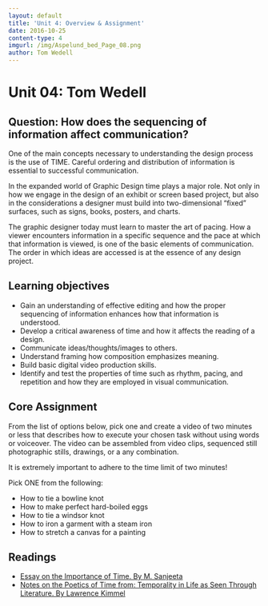 ```yaml
---
layout: default
title: 'Unit 4: Overview & Assignment'
date: 2016-10-25
content-type: 4
imgurl: /img/Aspelund_bed_Page_08.png
author: Tom Wedell
---
```


# Unit 04: Tom Wedell

## Question: How does the sequencing of information affect communication?

One of the main concepts necessary to understanding the design process is the use of TIME. Careful ordering and distribution of information is essential to successful communication.

In the expanded world of Graphic Design time plays a major role. Not only in how we engage in the design of an exhibit or screen based project, but also in the considerations a designer must build into two-dimensional “fixed” surfaces, such as signs, books, posters, and charts.

The graphic designer today must learn to master the art of pacing. How a viewer encounters information in a specific sequence and the pace at which that information
is viewed, is one of the basic elements of communication. The order in which ideas
are accessed is at the essence of any design project.

## Learning objectives

* Gain an understanding of effective editing and how the proper sequencing of information enhances how that information is understood.
* Develop a critical awareness of time and how it affects the reading of a design.
* Communicate ideas/thoughts/images to others.
* Understand framing how composition emphasizes meaning.
* Build basic digital video production skills.
* Identify and test the properties of time such as rhythm, pacing, and repetition and how they are employed in visual communication.



## Core Assignment

From the list of options below, pick one and create a video of two minutes or less that describes how to execute your chosen task without using words or voiceover.
The video can be assembled from video clips, sequenced still photographic stills,
drawings, or a any combination.

It is extremely important to adhere to the time limit of two minutes!

Pick ONE from the following:

* How to tie a bowline knot
* How to make perfect hard-boiled eggs
* How to tie a windsor knot
* How to iron a garment with a steam iron
* How to stretch a canvas for a painting


## Readings

* [Essay on the Importance of Time. By M. Sanjeeta](https://drive.google.com/open?id=0BzGo6I72eF2HZ2JveUZyUmprbEk)
* [Notes on the Poetics of Time from: Temporality in Life as Seen Through Literature. By Lawrence Kimmel](https://drive.google.com/open?id=0BzGo6I72eF2HZWlOQmJGWlNMRms)
